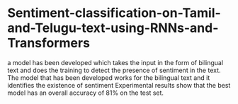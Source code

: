 # Sentiment-classification-on-Tamil-and-Telugu-text-using-RNNs-and-Transformers
a model has been developed which takes the input in the form of bilingual text and does the training to detect the presence of sentiment in the text. The model that has been developed works for the bilingual text and it identifies the existence of sentiment Experimental results show that the best model has an overall accuracy of 81% on the test set.
